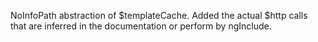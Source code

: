 NoInfoPath abstraction of $templateCache. Added the actual $http calls that are
inferred in the documentation or perform by ngInclude.

